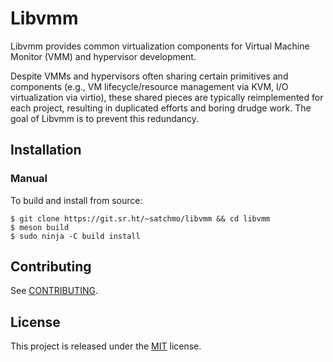 # **Libvmm**

Libvmm provides common virtualization components for Virtual Machine Monitor
(VMM) and hypervisor development.

Despite VMMs and hypervisors often sharing certain primitives and components
(e.g., VM lifecycle/resource management via KVM, I/O virtualization via
virtio), these shared pieces are typically reimplemented for each project,
resulting in duplicated efforts and boring drudge work. The goal of Libvmm is
to prevent this redundancy.

## **Installation**

### **Manual**
To build and install from source:

```
$ git clone https://git.sr.ht/~satchmo/libvmm && cd libvmm
$ meson build
$ sudo ninja -C build install
```

<!--Make sure that wherever meson installs the library files to (typically-->
<!--/usr/local/) is in `ldconfig`'s path. Otherwise, you'll get a `libvmm.so: No-->
<!--such file or directory` error when running any programs using Libvmm. To fix-->
<!--this, simply add the library path to `ldconfig`'s configuration file:-->

<!--```-->
<!--$ echo "/usr/local/lib" | sudo tee /etc/ld.so.conf.d/local.conf-->
<!--$ sudo ldconfig-->
<!--```-->

<!-- ### **Packages**-->

<!--```-->
<!-- # Arch Linux-->
<!--$ pacman -S libvmm-->

<!-- # Fedora-->
<!--$ dnf install libvmm-->

<!-- # CentOS, RHEL-->
<!--$ yum install libvmm-->

<!-- # Debian, Ubuntu-->
<!--$ apt install libvmm-->
<!--```-->

## **Contributing**
See [CONTRIBUTING](CONTRIBUTING.md).

## **License**
This project is released under the [MIT](LICENSE) license.
